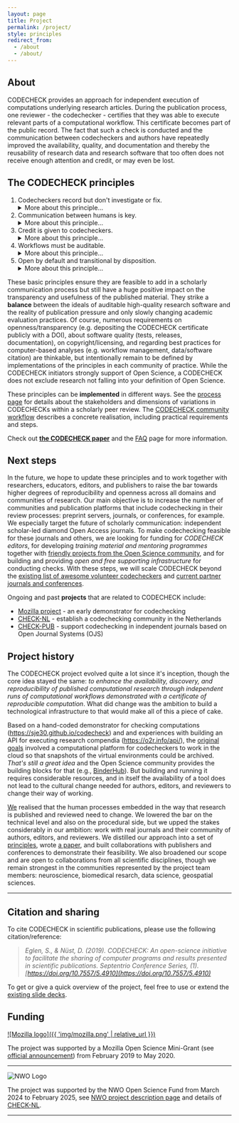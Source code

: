 ```yaml
---
layout: page
title: Project
permalink: /project/
style: principles
redirect_from:
  - /about
  - /about/
---
```


## About

CODECHECK provides an approach for independent execution of computations underlying research articles.
During the publication process, one reviewer - the codechecker - certifies that they was able to execute relevant parts of a computational workflow.
This certificate becomes part of the public record.
The fact that such a check is conducted and the communication between codecheckers and authors have repeatedly improved the availability, quality, and documentation and thereby the reusability of research data and research software that too often does not receive enough attention and credit, or may even be lost.

## The CODECHECK principles

1. <span class="principle">Codecheckers record but don't investigate or fix.</span>
   <details>
   <summary>More about this principle...</summary>
   The codechecker follows the author's instructions to run the code. If instructions are unclear, or if code does not run, the codechecker tells the author. We believe that the job of the codechecker is not to fix these problems but simply to report them to the author and await a fix. The level of documentation required for third parties to reproduce a workflow is hard to get right, and too often this uncertainty leads researchers to give up and not document it at all. The conversation with a codechecker fixes this problem.
   <em>Codecheckers take the pictures at a crime scene, they do not hunt the criminal.</em>
   </details>
1. <span class="principle">Communication between humans is key.</span>
   <details>
   <summary>More about this principle...</summary>
   Some code may work without any interaction but often there are hidden dependencies that need adjusting for a particular system. Allowing the codechecker to communicate directly and openly with the author make this process as constructive as possible; routing this conversation (possibly anonymously) through a publisher would introduce delays and inhibit community building.
   </details>
1. <span class="principle">Credit is given to codecheckers.</span>
   <details>
   <summary>More about this principle...</summary>
   The value of performing a CODECHECK is comparable to that of a peer review, and it may require a similar amount of time. Therefore, the codechecker's activity should be recorded, ideally in the published paper. The public record can be realised by publishing the certificate in a citable form (i.e., with a DOI), by listing codecheckers on the journal's website or, ideally, by publishing the checks alongside peer review activities in public databases.
   <em>Codechecks are an excellent opportunity to involve early career researchers (ECRs) or research software engineers (RSEs) in peer review.</em>
   </details>
1. <span class="principle">Workflows must be auditable.</span>
   <details>
   <summary>More about this principle...</summary>
   The codechecker should have sufficient material to validate the workflow outputs submitted by the authors. <a href="https://doi.org/10.1038/d41586-018-05256-0" title="Stark PB: Before reproducibility must come preproducibility. Nature. 2018; 557(7707): 613.">Stark</a> calls this "preproducibility" and the <a href="https://icerm.brown.edu/topical_workshops/tw12-5-rcem/icerm_report.pdf" title="Stodden V, Bailey DH, Borwein J, et al.: Setting the Default to Reproducible: Reproducibility in Computational and Experimental Mathematics. Technical report, The Institute for Computational and Experimental Research in Mathematics, 2013.">ICERM report</a> defines the level "Auditable Research" similarly. Communities can establish their own good practices or adapt generic concepts and practical tools, such as publishing all building blocks of science in a research compendium (cf. <a href="https://research-compendium.science/">https://research-compendium.science/</a>) or <a href="https://doi.org/10.22541/au.153922477.77361922" title="Barba LA: Praxis of Reproducible Computational Science. 2018.">repro-pack</a>. A completed check means that code could be executed at least once using the provided instructions, and, therefore, all code and data was given and could be investigated more deeply or extended in the future. Ideally, this is a "one click" step, but achieving this requires particular skills and a sufficient level of documentation for third parties. Furthermore, automation may lead to people gaming the system or reliance on technology, which can often hide important details. All such aspects can reduce the understandability of the material, so we estimate our approach to codechecking, done without automation and with open human communication, to be a simple way to ensure long-term transparency and usefulness. We acknowledge that <a href="https://twitter.com/khinsen/status/1242842759733665799" title="Konrad Hinsen (@khinsen) on Twitter: 'My crystal ball tells me that in the long run, bit-for-bit reproducibility will become the norm. Not because people realize it matters, but because it can be automatized. ´Good-enough´ reproducibility requires scientific judgment, so it's more expensive to ensure/check.'">others have argued</a> in favour of bitwise reproducibility because, in the long run, it can be automated, but until then we need CODECHECK's approach.
   </details>
1. <span class="principle">Open by default and transitional by disposition.</span>
   <details>
   <summary>More about this principle...</summary>
   Unless there are strong reasons to the contrary (e.g., sensitive data on human subjects), all code and data, both from author and codechecker, will be made freely available when the certificate is published. Openness is not required for the paper itself, to accommodate journals in their transition to Open Access models. The code and data publication should follow community good practices. Ultimately we may find that CODECHECK activities are subsumed within peer review.
   </details>

These basic principles ensure they are feasible to add in a scholarly communication process but still have a huge positive impact on the transparency and usefulness of the published material.
They strike a **balance** between the ideals of auditable high-quality research software and the reality of publication pressure and only slowly changing academic evaluation practices.
Of course, numerous requirements on openness/transparency (e.g. depositing the CODECHECK certificate publicly with a DOI), about software quality (tests, releases, documentation), on copyright/licensing, and regarding best practices for computer-based analyses (e.g. workflow management, data/software citation) are thinkable, but intentionally remain to be defined by implementations of the principles in each community of practice.
While the CODECHECK initiators strongly support of Open Science, a CODECHECK does not exclude research not falling into your definition of Open Science.

These principles can be **implemented** in different ways.
See the [process page](/process) for details about the stakeholders and dimensions of variations in CODECHECKs within a scholarly peer review.
The [CODECHECK community workflow](/guide/community-workflow) describes a concrete realisation, including practical requirements and steps.

Check out [**the CODECHECK paper**](https://doi.org/10.12688/f1000research.51738.2) and the [FAQ](/faq) page for more information.

## Next steps

In the future, we hope to update these principles and to work together with researchers, educators, editors, and publishers to raise the bar towards higher degrees of reproducibility and openness across all domains and communities of research.
Our main objective is to increase the number of communities and publication platforms that include codechecking in their review processes: preprint servers, journals, or conferences, for example.
We especially target the future of scholarly communication: independent scholar-led diamond Open Access journals.
To make codechecking feasible for these journals and others, we are looking for funding for _CODECHECK editors_, for developing _training material and mentoring programmes_ together with [friendly projects from the Open Science community](/partners/#projects), and for building and providing _open and free supporting infrastructure_ for conducting checks.
With these steps, we will scale CODECHECK beyond the [existing list of awesome volunteer codecheckers](https://github.com/codecheckers/codecheckers/blob/master/codecheckers.csv) and [current partner journals and conferences](/partners).

Ongoing and past **projects** that are related to CODECHECK include:

- [Mozilla project](/mozilla-project) - an early demonstrator for codechecking
- [CHECK-NL](/nl) - establish a codechecking community in the Netherlands
- [CHECK-PUB](/pub) - support codechecking in independent journals based on Open Journal Systems (OJS)

## Project history

The CODECHECK project evolved quite a lot since it's inception, though the core idea stayed the same: _to enhance the availability, discovery, and reproducibility of published computational research through independent runs of computational workflows demonstrated with a certificate of reproducible computation_.
What did change was the ambition to build a technological infrastructure to that would make all of this a piece of cake.

Based on a hand-coded demonstrator for checking computations (<https://sje30.github.io/codecheck>) and and experiences with building an API for executing research compendia (<https://o2r.info/api/>), the [original goals](/mozilla-project) involved a computational platform for codecheckers to work in the cloud so that snapshots of the virtual environments could be archived.
_That's still a great idea_ and the Open Science community provides the building blocks for that (e.g., [BinderHub](https://binderhub.readthedocs.io/en/latest/)).
But building and running it requires considerable resources, and in itself the availability of a tool does not lead to the cultural change needed for authors, editors, and reviewers to change their way of working.

[We](/partners/#team) realised that the human processes embedded in the way that research is published and reviewed need to change.
We lowered the bar on the technical level and also on the procedural side, but we upped the stakes considerably in our ambition: work with real journals and their community of authors, editors, and reviewers.
We distilled our approach into a set of [principles](#the-codecheck-principles), wrote [a paper](https://doi.org/10.12688/f1000research.51738.2), and built collaborations with publishers and conferences to demonstrate their feasibility.
We also broadened our scope and are open to collaborations from all scientific disciplines, though we remain strongest in the communities represented by the project team members: neuroscience, biomedical resarch, data science, geospatial sciences.

------

## Citation and sharing

To cite CODECHECK in scientific publications, please use the following citation/reference:

> _Eglen, S., & Nüst, D. (2019). CODECHECK: An open-science initiative to facilitate the sharing of computer programs and results presented in scientific publications. Septentrio Conference Series, (1). [https://doi.org/10.7557/5.4910](https://doi.org/10.7557/5.4910)_

To get or give a quick overview of the project, feel free to use or extend the [existing slide decks](https://github.com/codecheckers/slides).

## Funding

[![Mozilla logo]({{ 'img/mozilla.png' | relative_url }})](https://foundation.mozilla.org)

The project was supported by a Mozilla Open Science Mini-Grant (see [official announcement](https://medium.com/read-write-participate/meet-mozillas-latest-open-science-awardees-cfa45348e5d5)) from February 2019 to May 2020.

------

![NWO Logo](https://www.nwo.nl/themes/custom/nwo/assets/images/logo.svg?v=24)

The project was supported by the NWO Open Science Fund from March 2024 to February 2025, see [NWO project description page](https://www.nwo.nl/en/projects/osf232063) and details of [CHECK-NL](/nl).

------

